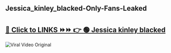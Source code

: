 
 ## Jessica_kinley_blacked-Only-Fans-Leaked

# <h2><a href="https://clipsfans.com/Jessica_kinley_blacked&ref=git">🔗 Click to LINKS ⏩⏩ 👉 🟢 Jessica kinley blacked </a></h2>

<a href="https://clipsfans.com/Jessica_kinley_blacked&ref=git" rel="nofollow" data-target="animated-image.originalLink"><img src="https://i.ibb.co.com/xMMVF88/686577567.gif" alt="Viral Video Original" style="max-width: 100%; display: inline-block;" data-target="animated-image.originalImage"></a>
